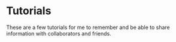 # Tutorials
These are a few tutorials for me to remember and be able to share information with collaborators and friends.

